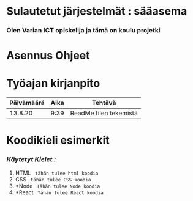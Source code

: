 # Sulautetut järjestelmät : sääasema

### Olen Varian ICT opiskelija ja tämä on koulu projetki

# Asennus Ohjeet 

# Työajan kirjanpito
Päivämäärä | Aika | Tehtävä
-----------|------|--------
13.8.20    | 9:39 | ReadMe filen tekemistä


# Koodikieli esimerkit

### *Käytetyt Kielet :*

 1. HTML
``` tähän tulee html koodia```
 1. CSS
``` tähän tulee CSS koodia```
 1. *Node
``` Tähän tulee Node koodia```
 1. *React
``` Tähän tulee React koodia```



